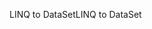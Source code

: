 <span data-ttu-id="31b2d-101">LINQ to DataSet</span><span class="sxs-lookup"><span data-stu-id="31b2d-101">LINQ to DataSet</span></span>